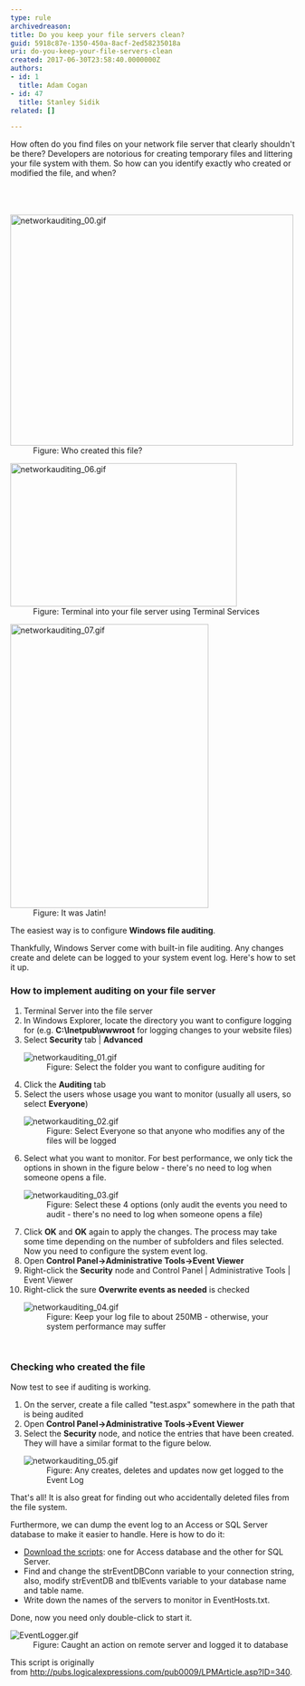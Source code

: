 ```yaml
---
type: rule
archivedreason: 
title: Do you keep your file servers clean?
guid: 5918c87e-1350-450a-8acf-2ed58235018a
uri: do-you-keep-your-file-servers-clean
created: 2017-06-30T23:58:40.0000000Z
authors:
- id: 1
  title: Adam Cogan
- id: 47
  title: Stanley Sidik
related: []

---
```



How often do you find files on your network file server that clearly shouldn't be there? Developers are notorious for creating temporary files and littering your file system with them. So how can you identify exactly who created or modified the file, and when?​<br><br>
<br><excerpt class='endintro'></excerpt><br>
<dl class="image"><dt> <img src="DuplicateFile.png" alt="networkauditing_00.gif" style="width:500px;height:408px;" /> </dt><dd>Figure: Who created this file?</dd></dl><dl class="image"><dt> <img src="RDP.png" alt="networkauditing_06.gif" style="width:400px;height:253px;" /> </dt><dd>Figure: Terminal into your file server using Terminal Services</dd></dl><dl class="image"><dt> <img src="FileOwner.png" alt="networkauditing_07.gif" style="width:350px;height:501px;" /> </dt><dd>Figure: It was Jatin! </dd></dl><p>The easiest way is to configure <strong>Windows file auditing</strong>.</p><p>Thankfully, Windows Server come with built-in file auditing. Any changes create and delete can be logged to your system event log. Here's how to set it up.</p><h3>How to implement auditing on your file server</h3><ol><li>Terminal Server into the file server</li><li>In Windows Explorer, locate the directory you want to configure logging for (e.g. <strong>C:\Inetpub\wwwroot</strong> for logging changes to your website files)</li><li>Select <strong>Security</strong> tab | <strong>Advanced</strong> <dl class="image"><dt> <img src="networkauditing_01.gif" alt="networkauditing_01.gif" /> </dt><dd>Figure: Select the folder you want to configure auditing for</dd></dl></li><li>Click the <strong>Auditing</strong> tab<br></li><li>Select the users whose usage you want to monitor (usually all users, so select <strong>Everyone</strong>) <dl class="image"><dt> <img src="networkauditing_02.gif" alt="networkauditing_02.gif" /> </dt><dd>Figure: Select Everyone so that anyone who modifies any of the files will be logged<br></dd></dl></li><li>Select what you want to monitor. For best performance, we only tick the options in shown in the figure below - there's no need to log when someone opens a file. <dl class="image"><dt> <img src="networkauditing_03.gif" alt="networkauditing_03.gif" /> </dt><dd>Figure: Select these 4 options (only audit the events you need to audit - there's no need to log when someone opens a file)</dd></dl></li><li>Click <strong>OK</strong> and <strong>OK</strong> again to apply the changes. The process may take some time depending on the number of subfolders and files selected.<br>Now you need to configure the system event log.<br></li><li>Open <strong>Control Panel->Administrative Tools->Event Viewer</strong></li><li>Right-click the <strong>Security</strong> node and Control Panel | Administrative Tools | Event Viewer</li><li>Right-click the sure <strong>Overwrite events as needed</strong> is checked <dl class="image"><dt> <img src="networkauditing_04.gif" alt="networkauditing_04.gif" /> </dt><dd>Figure: Keep your log file to about 250MB - otherwise, your system performance may suffer<br></dd></dl></li></ol>
​
      <h3>Checking who created the file</h3><p>Now test to see if auditing is working.</p><ol><li>On the server, create a file called "test.aspx" somewhere in the path that is being audited</li><li>Open <strong>Control Panel->Administrative Tools->Event Viewer</strong></li><li>Select the <strong>Security</strong> node, and notice the entries that have been created. They will have a similar format to the figure below. <dl class="image"><dt> <img src="networkauditing_05.gif" alt="networkauditing_05.gif" /> </dt><dd>Figure: Any creates, deletes and updates now get logged to the Event Log</dd></dl></li></ol><p>That's all! It is also great for finding out who accidentally deleted files from the file system.</p><p>Furthermore, we can dump the event log to an Access or SQL Server database to make it easier to handle. Here is how to do it:<br></p><ul><li> 
            <a href="/Documents/DumpEventLog2Db.zip">Download the scripts</a>: one for Access database and the other for SQL Server.</li><li>Find and change the strEventDBConn variable to your connection string, also, modify strEventDB and tblEvents variable to your database name and table name.</li><li>Write down the names of the servers to monitor in EventHosts.txt.</li></ul><p>Done, now you need only double-click to start it.</p><dl class="image"><dt> <img src="EventLogger.gif" alt="EventLogger.gif" /> </dt><dd>Figure: Caught an action on remote server and logged it to database<br></dd></dl><p>This script is originally from <a href="https://www.ssw.com.au/ssw/Redirect/logicalexpressions.htm">http://pubs.logicalexpressions.com/pub0009/LPMArticle.asp?ID=340</a>.​​</p>


